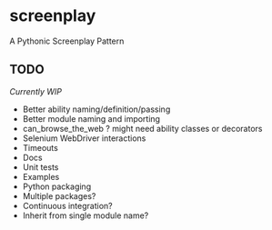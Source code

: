 # screenplay
A Pythonic Screenplay Pattern

## TODO
*Currently WIP*

* Better ability naming/definition/passing
* Better module naming and importing
* can_browse_the_web ? might need ability classes or decorators
* Selenium WebDriver interactions
* Timeouts
* Docs
* Unit tests
* Examples
* Python packaging
* Multiple packages?
* Continuous integration?
* Inherit from single module name?
